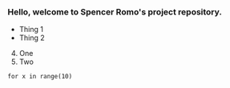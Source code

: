 ### Hello, welcome to Spencer Romo's project repository.
* Thing 1
* Thing 2 

4. One 
5. Two

```
for x in range(10)
```
